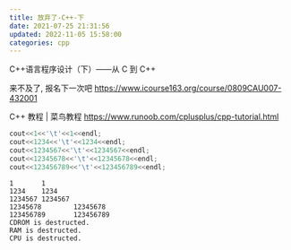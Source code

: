 ```yaml
---
title: 放弃了-C++-下
date: 2021-07-25 21:31:56
updated: 2022-11-05 15:58:00
categories: cpp
---
```


C++语言程序设计（下）——从 C 到 C++

来不及了, 报名下一次吧
<https://www.icourse163.org/course/0809CAU007-432001>

C++ 教程 | 菜鸟教程
<https://www.runoob.com/cplusplus/cpp-tutorial.html>

```cpp
cout<<1<<'\t'<<1<<endl;
cout<<1234<<'\t'<<1234<<endl;
cout<<1234567<<'\t'<<1234567<<endl;
cout<<12345678<<'\t'<<12345678<<endl;
cout<<123456789<<'\t'<<123456789<<endl;
```

```text
1       1
1234    1234
1234567 1234567
12345678        12345678
123456789       123456789
CDROM is destructed.
RAM is destructed.
CPU is destructed.
```

